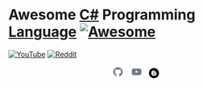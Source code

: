 # Awesome [C#](https://en.wikipedia.org/wiki/C_Sharp_(programming_language)) Programming [Language](https://www.reddit.com/r/CSharpBeginners/) [![Awesome](https://awesome.re/badge.svg)](https://awesome.re) 
[![YouTube](https://img.shields.io/badge/YouTube-%23FF0000.svg?style=for-the-badge&logo=YouTube&logoColor=white)](https://youtube.com/playlist?list=PL9V4Zu3RroiWunx1SLqqxg3r-GPrNepeX&si=UaBDdIUmwsR9mgK8) [![Reddit](https://img.shields.io/badge/Reddit-FF4500?style=for-the-badge&logo=reddit&logoColor=white)](https://www.reddit.com/r/csharp/)

<p align="center">
    <a href="https://github.com/cybersecurity-dev/"><img height="25" src="https://github.com/cybersecurity-dev/cybersecurity-dev/blob/main/assets/github.svg" alt="GitHub"></a>
    &nbsp;
    <a href="https://www.youtube.com/@CyberThreatDefence"><img height="25" src="https://github.com/cybersecurity-dev/cybersecurity-dev/blob/main/assets/youtube.svg" alt="YouTube"></a>
    &nbsp;
    <a href="https://cyberthreatdefence.com/my_awesome_lists"><img height="20" src="https://github.com/cybersecurity-dev/cybersecurity-dev/blob/main/assets/blog.svg" alt="My Awesome Lists"></a>
</p>
